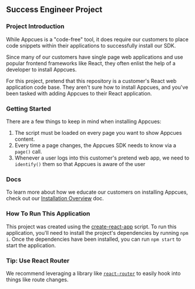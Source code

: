 ## Success Engineer Project

### Project Introduction

While Appcues is a "code-free" tool, it does require our customers to place code snippets within their applications to successfully install our SDK.

Since many of our customers have single page web applications and use popular frontend frameworks like React, they often enlist the help of a developer to install Appcues.

For this project, pretend that this repository is a customer's React web application code base. They aren't sure how to install Appcues, and you've been tasked with adding Appcues to their React application.

### Getting Started

There are a few things to keep in mind when installing Appcues:

1. The script must be loaded on every page you want to show Appcues content.
2. Every time a page changes, the Appcues SDK needs to know via a `page()` call.
3. Whenever a user logs into this customer's pretend web app, we need to `identify()` them so that Appcues is aware of the user

### Docs

To learn more about how we educate our customers on installing Appcues, check out our [Installation Overview](https://docs.appcues.com/article/48-install-overview) doc.

### How To Run This Application

This project was created using the [create-react-app](https://github.com/facebook/create-react-app) script. To run this application, you'll need to install the project's dependencies by running `npm i`. Once the dependencies have been installed, you can run `npm start` to start the application.

### Tip: Use React Router

We recommend leveraging a library like [`react-router`](https://github.com/ReactTraining/react-router) to easily hook into things like route changes.
